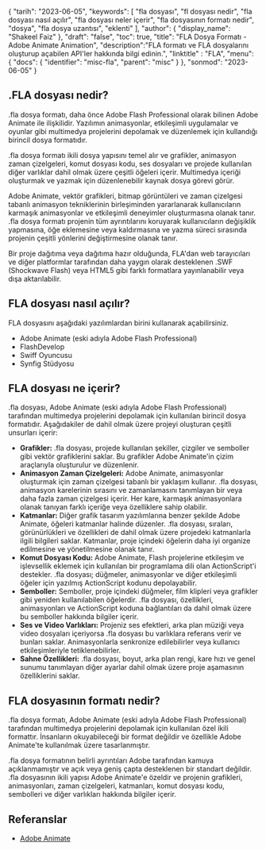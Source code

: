 {
"tarih": "2023-06-05",
  "keywords": [
"fla dosyası",
"fl dosyası nedir",
"fla dosyası nasıl açılır",
"fla dosyası neler içerir",
"fla dosyasının formatı nedir",
"dosya",
"fla dosya uzantısı",
"eklenti"
],
  "author": {
"display_name": "Shakeel Faiz"
},
"draft": "false",
"toc": true,
"title": "FLA Dosya Formatı - Adobe Animate Animation",
  "description":"FLA formatı ve FLA dosyalarını oluşturup açabilen API'ler hakkında bilgi edinin.",
"linktitle" : "FLA",
  "menu": {
    "docs": {
      "identifier": "misc-fla",
      "parent": "misc"
}
},
"sonmod": "2023-06-05"
}

## .FLA dosyası nedir?

.fla dosya formatı, daha önce Adobe Flash Professional olarak bilinen Adobe Animate ile ilişkilidir. Yazılımın animasyonlar, etkileşimli uygulamalar ve oyunlar gibi multimedya projelerini depolamak ve düzenlemek için kullandığı birincil dosya formatıdır.

.fla dosya formatı ikili dosya yapısını temel alır ve grafikler, animasyon zaman çizelgeleri, komut dosyası kodu, ses dosyaları ve projede kullanılan diğer varlıklar dahil olmak üzere çeşitli öğeleri içerir. Multimedya içeriği oluşturmak ve yazmak için düzenlenebilir kaynak dosya görevi görür.

Adobe Animate, vektör grafikleri, bitmap görüntüleri ve zaman çizelgesi tabanlı animasyon tekniklerinin birleşiminden yararlanarak kullanıcıların karmaşık animasyonlar ve etkileşimli deneyimler oluşturmasına olanak tanır. .fla dosya formatı projenin tüm ayrıntılarını koruyarak kullanıcıların değişiklik yapmasına, öğe eklemesine veya kaldırmasına ve yazma süreci sırasında projenin çeşitli yönlerini değiştirmesine olanak tanır.

Bir proje dağıtıma veya dağıtıma hazır olduğunda, FLA'dan web tarayıcıları ve diğer platformlar tarafından daha yaygın olarak desteklenen .SWF (Shockwave Flash) veya HTML5 gibi farklı formatlara yayınlanabilir veya dışa aktarılabilir.

## FLA dosyası nasıl açılır?

FLA dosyasını aşağıdaki yazılımlardan birini kullanarak açabilirsiniz.

- Adobe Animate (eski adıyla Adobe Flash Professional)
- FlashDevelop
- Swiff Oyuncusu
- Synfig Stüdyosu

## FLA dosyası ne içerir?

.fla dosyası, Adobe Animate (eski adıyla Adobe Flash Professional) tarafından multimedya projelerini depolamak için kullanılan birincil dosya formatıdır. Aşağıdakiler de dahil olmak üzere projeyi oluşturan çeşitli unsurları içerir:

- **Grafikler:** .fla dosyası, projede kullanılan şekiller, çizgiler ve semboller gibi vektör grafiklerini saklar. Bu grafikler Adobe Animate'in çizim araçlarıyla oluşturulur ve düzenlenir.
- **Animasyon Zaman Çizelgeleri:** Adobe Animate, animasyonlar oluşturmak için zaman çizelgesi tabanlı bir yaklaşım kullanır. .fla dosyası, animasyon karelerinin sırasını ve zamanlamasını tanımlayan bir veya daha fazla zaman çizelgesi içerir. Her kare, karmaşık animasyonlara olanak tanıyan farklı içeriğe veya özelliklere sahip olabilir.
- **Katmanlar:** Diğer grafik tasarım yazılımlarına benzer şekilde Adobe Animate, öğeleri katmanlar halinde düzenler. .fla dosyası, sıraları, görünürlükleri ve özellikleri de dahil olmak üzere projedeki katmanlarla ilgili bilgileri saklar. Katmanlar, proje içindeki öğelerin daha iyi organize edilmesine ve yönetilmesine olanak tanır.
- **Komut Dosyası Kodu:** Adobe Animate, Flash projelerine etkileşim ve işlevsellik eklemek için kullanılan bir programlama dili olan ActionScript'i destekler. .fla dosyası; düğmeler, animasyonlar ve diğer etkileşimli öğeler için yazılmış ActionScript kodunu depolayabilir.
- **Semboller:** Semboller, proje içindeki düğmeler, film klipleri veya grafikler gibi yeniden kullanılabilen öğelerdir. .fla dosyası, özellikleri, animasyonları ve ActionScript koduna bağlantıları da dahil olmak üzere bu semboller hakkında bilgiler içerir.
- **Ses ve Video Varlıkları:** Projeniz ses efektleri, arka plan müziği veya video dosyaları içeriyorsa .fla dosyası bu varlıklara referans verir ve bunları saklar. Animasyonlarla senkronize edilebilirler veya kullanıcı etkileşimleriyle tetiklenebilirler.
- **Sahne Özellikleri:** .fla dosyası, boyut, arka plan rengi, kare hızı ve genel sunumu tanımlayan diğer ayarlar dahil olmak üzere proje aşamasının özelliklerini saklar.

## FLA dosyasının formatı nedir?

.fla dosya formatı, Adobe Animate (eski adıyla Adobe Flash Professional) tarafından multimedya projelerini depolamak için kullanılan özel ikili formattır. İnsanların okuyabileceği bir format değildir ve özellikle Adobe Animate'te kullanılmak üzere tasarlanmıştır.

.fla dosya formatının belirli ayrıntıları Adobe tarafından kamuya açıklanmamıştır ve açık veya geniş çapta desteklenen bir standart değildir. .fla dosyasının ikili yapısı Adobe Animate'e özeldir ve projenin grafikleri, animasyonları, zaman çizelgeleri, katmanları, komut dosyası kodu, sembolleri ve diğer varlıkları hakkında bilgiler içerir.

## Referanslar
* [Adobe Animate](https://en.wikipedia.org/wiki/Adobe_Animate)

